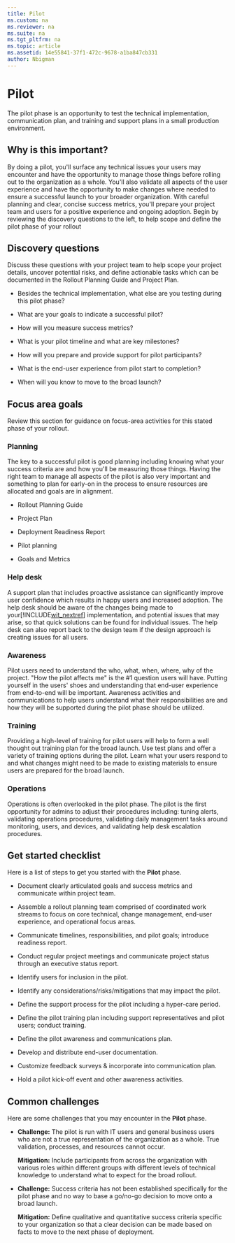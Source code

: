 ```yaml
---
title: Pilot
ms.custom: na
ms.reviewer: na
ms.suite: na
ms.tgt_pltfrm: na
ms.topic: article
ms.assetid: 14e55841-37f1-472c-9678-a1ba847cb331
author: Nbigman
---
```

# Pilot
The pilot phase is an opportunity to test the technical implementation, communication plan, and training and support plans in a small production environment.

## Why is this important?
By doing a pilot, you'll surface any technical issues your users may encounter and have the opportunity to manage those things before rolling out to the organization as a whole. You'll also validate all aspects of the user experience and have the opportunity to make changes where needed to ensure a successful launch to your broader organization. With careful planning and clear, concise success metrics, you'll prepare your project team and users for a positive experience and ongoing adoption.
Begin by reviewing the discovery questions to the left, to help scope and define the pilot phase of your rollout

## Discovery questions
Discuss these questions with your project team to help scope your project details, uncover potential risks, and define actionable tasks which can be documented in the  Rollout Planning Guide and Project Plan.

-   Besides the technical implementation, what else are you testing during this pilot phase?

-   What are your goals to indicate a successful pilot?

-   How will you measure success metrics?

-   What is your pilot timeline and what are key milestones?

-   How will you prepare and provide support for pilot participants?

-   What is the end-user experience from pilot start to completion?

-   When will you know to move to the broad launch?

## Focus area goals
Review this section for guidance on focus-area activities for this stated phase of your rollout.

### Planning
The key to a successful pilot is good planning including knowing what your success criteria are and how you'll be measuring those things. Having the right team to manage all aspects of the pilot is also very important and something to plan for early-on in the process to ensure resources are allocated and goals are in alignment.

-   Rollout Planning Guide

-   Project Plan

-   Deployment Readiness Report

-   Pilot planning

-   Goals and Metrics

### Help desk
A support plan that includes proactive assistance can significantly improve user confidence which results in happy users and increased adoption. The help desk should be aware of the changes being made to your[!INCLUDE[wit_nextref](./includes/wit_nextref_md.md)] implementation, and potential issues that may arise, so that quick solutions can be found for individual issues. The help desk can also report back to the design team if the design approach is creating issues for all users.

### Awareness
Pilot users need to understand the who, what, when, where, why of the project. "How the pilot affects me" is the #1 question users will have. Putting yourself in the users' shoes and understanding that end-user experience from end-to-end will be important. Awareness activities and communications to help users understand what their responsibilities are and how they will be supported during the pilot phase should be utilized.

### Training
Providing a high-level of training for pilot users will help to form a well thought out training plan for the broad launch. Use test plans and offer a variety of training options during the pilot. Learn what your users respond to and what changes might need to be made to existing materials to ensure users are prepared for the broad launch.

### Operations
Operations is often overlooked in the pilot phase. The pilot is the first opportunity for admins to adjust their procedures including: tuning  alerts, validating operations procedures, validating daily management tasks around monitoring, users, and devices, and validating help desk escalation procedures.

## Get started checklist
Here is a list of steps to get you started with the **Pilot** phase.

-   Document clearly articulated goals and success metrics and communicate within project team.

-   Assemble a rollout planning team comprised of coordinated work streams to focus on core technical, change management, end-user experience, and operational focus areas.

-   Communicate timelines, responsibilities, and pilot goals; introduce readiness report.

-   Conduct regular project meetings and communicate project status through an executive status report.

-   Identify users for inclusion in the pilot.

-   Identify any considerations/risks/mitigations that may impact the pilot.

-   Define the support process for the pilot including a hyper-care period.

-   Define the pilot training plan including support representatives and pilot users; conduct training.

-   Define the pilot awareness and communications plan.

-   Develop and distribute end-user documentation.

-   Customize feedback surveys &amp; incorporate into communication plan.

-   Hold a pilot kick-off event and other awareness activities.

## Common challenges
Here are some  challenges that you may encounter in the **Pilot** phase.

-   **Challenge:** The pilot is run with IT users and general business users who are not a true representation of the organization as a whole. True validation, processes, and resources cannot occur.

    **Mitigation:** Include participants from across the organization with various roles within different groups with different levels of technical knowledge to understand what to expect for the broad rollout.

-   **Challenge:** Success criteria has not been established specifically for the pilot phase and no way to base a go/no-go decision to move onto a broad launch.

    **Mitigation:** Define qualitative and quantitative success criteria specific to your organization so that a clear decision can be made based on facts to move to the next phase of deployment.


